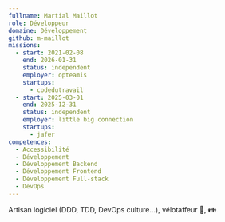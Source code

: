 ```yaml
---
fullname: Martial Maillot
role: Développeur
domaine: Développement
github: m-maillot
missions:
  - start: 2021-02-08
    end: 2026-01-31
    status: independent
    employer: opteamis
    startups:
      - codedutravail
  - start: 2025-03-01
    end: 2025-12-31
    status: independent
    employer: little big connection
    startups:
      - jafer
competences:
  - Accessibilité
  - Développement
  - Développement Backend
  - Développement Frontend
  - Développement Full-stack
  - DevOps
---
```

Artisan logiciel (DDD, TDD, DevOps culture...), vélotaffeur 🚴, 👪